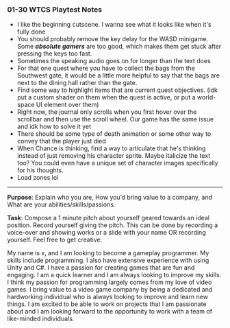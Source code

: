 ### 01-30 WTCS Playtest Notes
- I like the beginning cutscene. I wanna see what it looks like when it's fully done 
- You should probably remove the key delay for the WASD minigame. Some ***absolute gamers*** are too good, which makes them get stuck after pressing the keys too fast.
- Sometimes the speaking audio goes on for longer than the text does
- For that one quest where you have to collect the bags from the Southwest gate, it would be a little more helpful to say that the bags are next to the dining hall rather than the gate.
- Find some way to highlight items that are current quest objectives. (idk put a custom shader on them when the quest is active, or put a world-space UI element over them)
- Right now, the journal only scrolls when you first hover over the scrollbar and then use the scroll wheel. Our game has the same issue and idk how to solve it yet
- There should be some type of death animation or some other way to convey that the player just died
- When Chance is thinking, find a way to articulate that he's thinking instead of just removing his character sprite. Maybe italicize the text too? You could even have a unique set of character images specifically for his thoughts.
- Load zones lol

---

**Purpose**: Explain who you are, How you’d bring value to a company, and What are your abilities/skills/passions.

**Task**: Compose a 1 minute pitch about yourself geared towards an ideal position. Record yourself giving the pitch. This can be done by recording a voice-over and showing works or a slide with your name OR recording yourself. Feel free to get creative.

My name is x, and I am looking to become a gameplay programmer. My skills include programming. I also have extensive experience with using Unity and C#. I have a passion for creating games that are fun and engaging. I am a quick learner and I am always looking to improve my skills. I think my passion for programming largely comes from my love of video games. I bring value to a video game company by being a dedicated and hardworking individual who is always looking to improve and learn new things. I am excited to be able to work on projects that I am passionate about and I am looking forward to the opportunity to work with a team of like-minded individuals.

